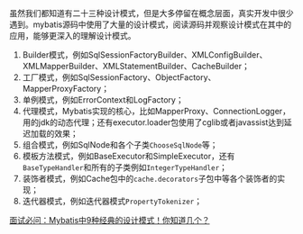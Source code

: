 
虽然我们都知道有二十三种设计模式，但是大多停留在概念层面，真实开发中很少遇到。mybatis源码中使用了大量的设计模式，阅读源码并观察设计模式在其中的应用，能够更深入的理解设计模式。

1. Builder模式，例如SqlSessionFactoryBuilder、XMLConfigBuilder、XMLMapperBuilder、XMLStatementBuilder、CacheBuilder；
2. 工厂模式，例如SqlSessionFactory、ObjectFactory、MapperProxyFactory；
3. 单例模式，例如ErrorContext和LogFactory；
4. 代理模式，Mybatis实现的核心，比如MapperProxy、ConnectionLogger，用的jdk的动态代理；还有executor.loader包使用了cglib或者javassist达到延迟加载的效果；
5. 组合模式，例如SqlNode和各个子类`ChooseSqlNode`等；
6. 模板方法模式，例如BaseExecutor和SimpleExecutor，还有`BaseTypeHandler`和所有的子类例如`IntegerTypeHandler`；
8. 装饰者模式，例如Cache包中的`cache.decorators`子包中等各个装饰者的实现；
9. 迭代器模式，例如迭代器模式`PropertyTokenizer`；

[面试必问：Mybatis中9种经典的设计模式！你知道几个？](https://blog.csdn.net/androidstarjack/article/details/121133873)
